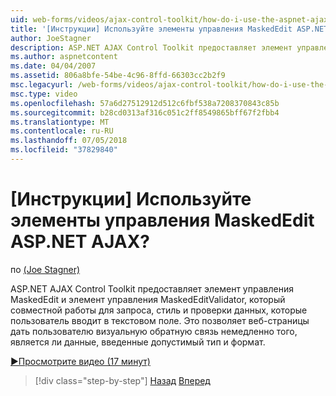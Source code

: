 ```yaml
---
uid: web-forms/videos/ajax-control-toolkit/how-do-i-use-the-aspnet-ajax-maskededit-controls
title: '[Инструкции] Используйте элементы управления MaskedEdit ASP.NET AJAX? | Документы Майкрософт'
author: JoeStagner
description: ASP.NET AJAX Control Toolkit предоставляет элемент управления MaskedEdit и управления MaskedEditValidator, который совместной работы для запроса, стиль и проверки d...
ms.author: aspnetcontent
ms.date: 04/04/2007
ms.assetid: 806a8bfe-54be-4c96-8ffd-66303cc2b2f9
msc.legacyurl: /web-forms/videos/ajax-control-toolkit/how-do-i-use-the-aspnet-ajax-maskededit-controls
msc.type: video
ms.openlocfilehash: 57a6d27512912d512c6fbf538a7208370843c85b
ms.sourcegitcommit: b28cd0313af316c051c2ff8549865bff67f2fbb4
ms.translationtype: MT
ms.contentlocale: ru-RU
ms.lasthandoff: 07/05/2018
ms.locfileid: "37829840"
---
```

<a name="how-do-i-use-the-aspnet-ajax-maskededit-controls"></a>[Инструкции] Используйте элементы управления MaskedEdit ASP.NET AJAX?
====================
по [(Joe Stagner)](https://github.com/JoeStagner)

ASP.NET AJAX Control Toolkit предоставляет элемент управления MaskedEdit и элемент управления MaskedEditValidator, который совместной работы для запроса, стиль и проверки данных, которые пользователь вводит в текстовом поле. Это позволяет веб-страницы дать пользователю визуальную обратную связь немедленно того, является ли данные, введенные допустимый тип и формат.

[&#9654;Просмотрите видео (17 минут)](https://channel9.msdn.com/Blogs/ASP-NET-Site-Videos/how-do-i-use-the-aspnet-ajax-maskededit-controls)

> [!div class="step-by-step"]
> [Назад](how-do-i-use-the-aspnet-ajax-dropdown-control.md)
> [Вперед](how-do-i-use-the-aspnet-ajax-mutuallyexclusive-checkbox-extender.md)
